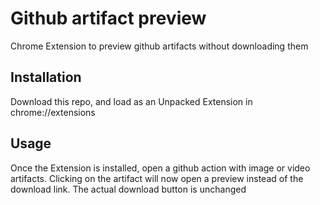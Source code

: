 # Github artifact preview
Chrome Extension to preview github artifacts without downloading them

## Installation
Download this repo, and load as an Unpacked Extension in chrome://extensions

## Usage
Once the Extension is installed, open a github action with image or video artifacts. Clicking on the artifact will now open a preview instead of the download link. The actual download button is unchanged
